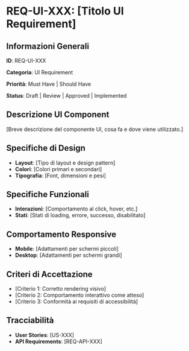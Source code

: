# REQ-UI-XXX: [Titolo UI Requirement]

## Informazioni Generali

**ID**: REQ-UI-XXX

**Categoria**: UI Requirement

**Priorità**: Must Have | Should Have

**Status**: Draft | Review | Approved | Implemented

## Descrizione UI Component

[Breve descrizione del componente UI, cosa fa e dove viene utilizzato.]

## Specifiche di Design

- **Layout**: [Tipo di layout e design pattern]
- **Colori**: [Colori primari e secondari]
- **Tipografia**: [Font, dimensioni e pesi]

## Specifiche Funzionali

- **Interazioni**: [Comportamento al click, hover, etc.]
- **Stati**: [Stati di loading, errore, successo, disabilitato]

## Comportamento Responsive

- **Mobile**: [Adattamenti per schermi piccoli]
- **Desktop**: [Adattamenti per schermi grandi]

## Criteri di Accettazione

- [Criterio 1: Corretto rendering visivo]
- [Criterio 2: Comportamento interattivo come atteso]
- [Criterio 3: Conformità ai requisiti di accessibilità]

## Tracciabilità

- **User Stories**: [US-XXX]
- **API Requirements**: [REQ-API-XXX]
